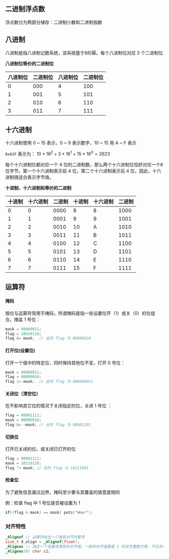 ## 二进制浮点数

浮点数分为两部分储存：二进制小数和二进制指数



## 八进制

八进制是指八进制记数系统，该系统基于8的幂。每个八进制位对应 3 个二进制位

**八进制位等价的二进制位**

| 八进制位 | 二进制位 | 八进制位 | 二进制位 |
| -------- | -------- | -------- | -------- |
| 0        | 000      | 4        | 100      |
| 1        | 001      | 5        | 101      |
| 2        | 010      | 6        | 110      |
| 3        | 011      | 7        | 111      |



## 十六进制

十六进制使用 0 ~ 15 表示，0 ~ 9 表示数字，10 ~ 15 用 A ~ F 表示

`0xA3F`  表示为： $10*16^2+3*16^1+15*16^0 = 2623$

每个十六进制位都对应一个 4 位的二进制数，那么两个十六进制位恰好对应一个8 位字节，第一个十六进制表示前 4 位，第二个十六进制表示后 4 位，因此，十六进制很适合表示字节值。

**十进制、十六进制和等价的二进制**

| 十进制 | 十六进制 | 二进制 | 十进制 | 十六进制 | 二进制 |
| ------ | -------- | ------ | ------ | -------- | ------ |
| 0      | 0        | 0000   | 8      | 8        | 1000   |
| 1      | 1        | 0001   | 9      | 9        | 1001   |
| 2      | 2        | 0010   | 10     | A        | 1010   |
| 3      | 3        | 0011   | 11     | B        | 1011   |
| 4      | 4        | 0100   | 12     | C        | 1100   |
| 5      | 5        | 0101   | 13     | D        | 1101   |
| 6      | 6        | 0110   | 14     | E        | 1110   |
| 7      | 7        | 0111   | 15     | F        | 1111   |



## 运算符

#### 掩码

按位与运算符常用于掩码，所谓掩码是指一些设置位开（1）或关（0）的位组合。掩盖 1 号位：

```c
mask = 00000011;
flag = 10010110;
flag &= mask;  // 此时 flag 为 00000010
```

#### 打开位(设置位)

打开一个值中的特定位，同时保持其他位不变，打开 0 号位：

```c
mask = 00000011;
flag = 00000010;
flag |= mask;  // 此时 flag 为 000000011
```

#### 关闭位（清空位）

在不影响其它位的情况下关闭指定的位，关闭 1 号位 ：

```c
flag = 00001111;
mask = 00000010;
flag &= ~mask; // 此时 flag 为 00001101
```

#### 切换位

打开已关闭的位，或关闭已打开的位

```c
flag = 00001111;
mask = 10110110;
flag ^= mask; // 此时 flag 为 10111001
```

#### 检查位

为了避免信息漏过边界，掩码至少要与其覆盖的值宽度相同

例：检查 flag 中 1 号位是否被设置为 1

```c
if((flag & mask) == mask) puts("Wow!");
```



### 对齐特性

```c
_Alignof // 运算符给出一个类型对齐的要求
size_t d_align = _Alignof(float);
_Alignas // 指定一个变量或类型的对齐值，一般的对齐值都是 2 的非负整数次幂，不应该小于该基本对齐值
_Alignas(8) char c1;
```



